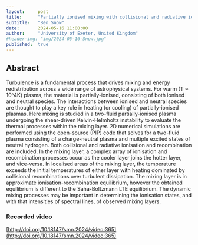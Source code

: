 ```yaml
---
layout:     post
title:      "Partially ionised mixing with collisional and radiative ionisation and recombination"
subtitle:   "Ben Snow"
date:       2024-05-16 11:00:00
author:     "University of Exeter, United Kingdom"
#header-img: "img/2024-05-16-Snow.jpg"
published:  true
---
```


## Abstract
Turbulence is a fundamental process that drives mixing and energy redistribution across a wide range of astrophysical systems. For warm (T ≈ 10^4K) plasma, the material is partially-ionised, consisting of both ionised and neutral species. The interactions between ionised and neutral species are thought to play a key role in heating (or cooling) of partially-ionised plasmas. Here mixing is studied in a two-fluid partially-ionised plasma undergoing the shear-driven Kelvin-Helmholtz instability to evaluate the thermal processes within the mixing layer. 2D numerical simulations are performed using the open-source (PIP) code that solves for a two-fluid plasma consisting of a charge-neutral plasma and multiple excited states of neutral hydrogen. Both collisional and radiative ionisation and recombination are included. In the mixing layer, a complex array of ionisation and recombination processes occur as the cooler layer joins the hotter layer, and vice-versa. In localised areas of the mixing layer, the temperature exceeds the initial temperatures of either layer with heating dominated by collisional recombinations over turbulent dissipation. The mixing layer is in approximate ionisation-recombination equilibrium, however the obtained equilibrium is different to the Saha-Boltzmann LTE equilibrium. The dynamic mixing processes may be important in determining the ionisation states, and with that intensities of spectral lines, of observed mixing layers.

### Recorded video
[http://doi.org/10.18147/smn.2024/video:365](http://doi.org/10.18147/smn.2024/video:365)
